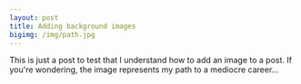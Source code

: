 ```yaml
---
layout: post
title: Adding background images
bigimg: /img/path.jpg
---
```


This is just a post to test that I understand how to add an image to a post. If you're wondering, the image represents my path to a mediocre career...

